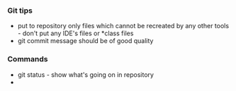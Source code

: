 ### Git tips
- put to repository only files which cannot be recreated by any other tools - don't put any IDE's files or *class files
- git commit message should be of good quality

### Commands
- git status - show what's going on in repository
- 